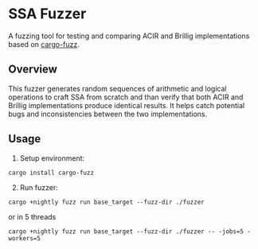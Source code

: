 # SSA Fuzzer

A fuzzing tool for testing and comparing ACIR and Brillig implementations based on [cargo-fuzz](https://github.com/rust-fuzz/cargo-fuzz).

## Overview

This fuzzer generates random sequences of arithmetic and logical operations to craft SSA from scratch and than verify that both ACIR and Brillig implementations produce identical results. It helps catch potential bugs and inconsistencies between the two implementations.


## Usage

1. Setup environment:
```
cargo install cargo-fuzz
```

2. Run fuzzer:
```
cargo +nightly fuzz run base_target --fuzz-dir ./fuzzer
```

or in 5 threads
```
cargo +nightly fuzz run base_target --fuzz-dir ./fuzzer -- -jobs=5 -workers=5
```
